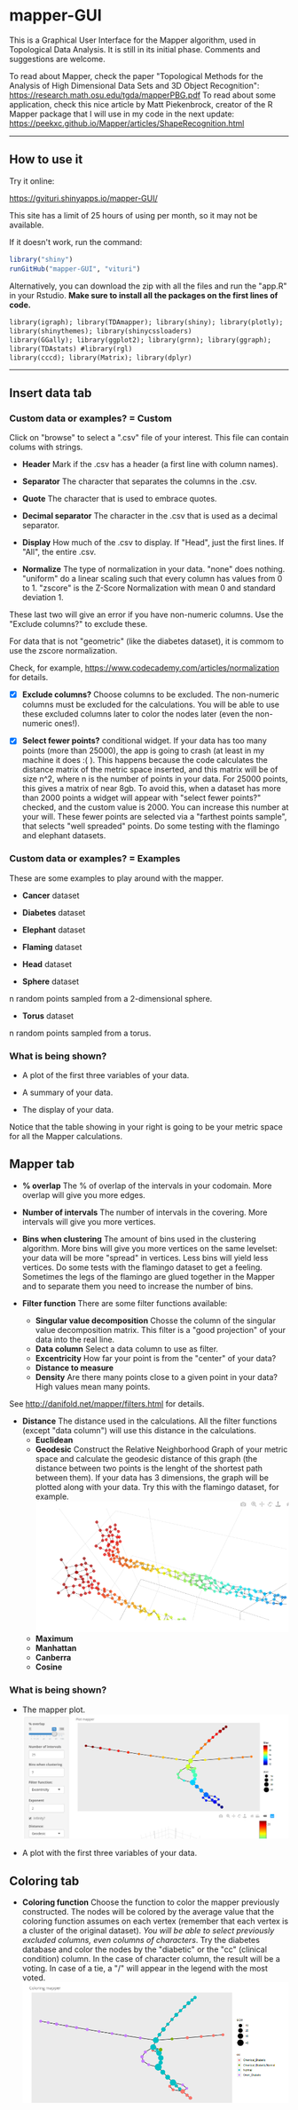 # mapper-GUI

This is a Graphical User Interface for the Mapper algorithm, used in Topological Data Analysis. It is still in its initial phase. Comments and suggestions are welcome.

To read about Mapper, check the paper "Topological Methods for the Analysis of High Dimensional
Data Sets and 3D Object Recognition": https://research.math.osu.edu/tgda/mapperPBG.pdf
To read about some application, check this nice article by Matt Piekenbrock, creator of the R Mapper package that I will use in my code in the next update: https://peekxc.github.io/Mapper/articles/ShapeRecognition.html

-------------------------------------------------

## How to use it

Try it online:

https://gvituri.shinyapps.io/mapper-GUI/

This site has a limit of 25 hours of using per month, so it may not be available.

If it doesn't work, run the command:

```R
library("shiny")
runGitHub("mapper-GUI", "vituri")
```

Alternatively, you can download the zip with all the files and run the "app.R" in your Rstudio. **Make sure to install all the packages on the first lines of code.**
```
library(igraph); library(TDAmapper); library(shiny); library(plotly); library(shinythemes); library(shinycssloaders)
library(GGally); library(ggplot2); library(grnn); library(ggraph); library(TDAstats) #library(rgl)
library(cccd); library(Matrix); library(dplyr)
```
--------------------------

## Insert data tab

### Custom data or examples? = Custom
Click on "browse" to select a ".csv" file of your interest. This file can contain colums with strings.

- **Header** 
Mark if the .csv has a header (a first line with column names). 

- **Separator**
The character that separates the columns in the .csv.

- **Quote** 
The character that is used to embrace quotes.

- **Decimal separator**
The character in the .csv that is used as a decimal separator.

- **Display**
How much of the .csv to display. If "Head", just the first lines. If "All", the entire .csv.

- **Normalize**
The type of normalization in your data. "none" does nothing. "uniform" do a linear scaling such that every column has values from 0 to 1. "zscore" is the Z-Score Normalization with mean 0 and standard deviation 1. 

These last two will give an error if you have non-numeric columns. Use the "Exclude columns?" to exclude these.

For data that is not "geometric" (like the diabetes dataset), it is commom to use the zscore normalization. 

Check, for example, https://www.codecademy.com/articles/normalization for details.

- [X] **Exclude columns?**
Choose columns to be excluded. The non-numeric columns must be excluded for the calculations. You will be able to use these excluded columns later to color the nodes later (even the non-numeric ones!).

- [X] **Select fewer points?** conditional widget. If your data has too many points (more than 25000), the app is going to crash (at least in my machine it does :( ). This happens because the code calculates the distance matrix of the metric space inserted, and this matrix will be of size n^2, where n is the number of points in your data. For 25000 points, this gives a matrix of near 8gb. To avoid this, when a dataset has more than 2000 points a widget will appear with "select fewer points?" checked, and the custom value is 2000. You can increase this number at your will. These fewer points are selected via a "farthest points sample", that selects "well spreaded" points. Do some testing with the flamingo and elephant datasets.

### Custom data or examples? = Examples

These are some examples to play around with the mapper.

- **Cancer** dataset

- **Diabetes** dataset

- **Elephant** dataset

- **Flaming** dataset

- **Head** dataset

- **Sphere** dataset

n random points sampled from a 2-dimensional sphere.

- **Torus** dataset

n random points sampled from a torus.

### What is being shown?

- A plot of the first three variables of your data.

- A summary of your data.

- The display of your data.

Notice that the table showing in your right is going to be your metric space for all the Mapper calculations.

## Mapper tab

- **% overlap** The % of overlap of the intervals in your codomain. More overlap will give you more edges.

- **Number of intervals** The number of intervals in the covering. More intervals will give you more vertices.

- **Bins when clustering** The amount of bins used in the clustering algorithm. More bins will give you more vertices on the same levelset: your data will be more "spread" in vertices. Less bins will yield less vertices. Do some tests with the flamingo dataset to get a feeling. Sometimes the legs of the flamingo are glued together in the Mapper and to separate them you need to increase the number of bins.

- **Filter function** There are some filter functions available:
  - **Singular value decomposition** Chosse the column of the singular value decomposition matrix. This filter is a "good projection" of your data into the real line.
  - **Data column** Select a data column to use as filter.
  - **Excentricity** How far your point is from the "center" of your data? 
  - **Distance to measure**
  - **Density** Are there many points close to a given point in your data? High values mean many points.
  
 See http://danifold.net/mapper/filters.html for details.
 
- **Distance** The distance used in the calculations. All the filter functions (except "data column") will use this distance in the calculations. 
  - **Euclidean**
  - **Geodesic** Construct the Relative Neighborhood Graph of your metric space and calculate the geodesic distance of this graph (the distance between two points is the lenght of the shortest path between them). If your data has 3 dimensions, the graph will be plotted along with your data. Try this with the flamingo dataset, for example.
![geodesic graph example](pics/geodesic-example.png) 
  - **Maximum**
  - **Manhattan**
  - **Canberra**
  - **Cosine**

### What is being shown?

- The mapper plot.
![diabetes mapper](pics/diabetes-mapper.png) 

- A plot with the first three variables of your data.

## Coloring tab

- **Coloring function** Choose the function to color the mapper previously constructed. The nodes will be colored by the average value that the coloring function assumes on each vertex (remember that each vertex is a cluster of the original dataset). *You will be able to select previously excluded columns, even columns of characters*. Try the diabetes database and color the nodes by the "diabetic" or the "cc" (clinical condition) column. In the case of character column, the result will be a voting. In case of a tie, a "/" will appear in the legend with the most voted.
![diabetes mapper](pics/diabetes-coloring.png) 
